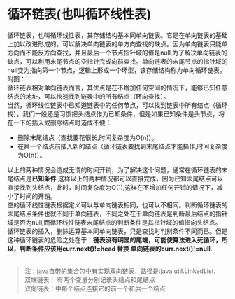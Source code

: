 循环链表(也叫循环线性表)
==================================
循环链表，也叫循环线性表，其存储结构基本同单向链表。它是在单向链表的基础上加以改进形成的。可以解决单向链表的单方向查找的缺点。因为单向链表只能单方向而不能反方向查找，并且最后一个节点指针域的值是null,为了解决单向链表的缺点，可以利用末尾节点的空指针完成向前查找。单向链表的末尾节点的指针域的null变为指向第一个节点，逻辑上形成一个环型，该存储结构称为单向循环链表。
</br>
附图：
</br>
循环链表相对单向链表而言，其优点是在不增加任何空间的情况下，能够已知任意结点的地址，可以快速找到链表中的所有结点（环向查找）。</br>
当然，循环线性链表中已知道链表中的任何节点，可以找到链表中所有结点（循环找），我们一般还是习惯把头结点作为已知条件，但是如果已知条件是头节点，将在一下的插入或删除结点时造成不便：
- 删除末尾结点（查找要花很长,时间复杂度为O(n)）。
- 在第一个结点前插入新的结点（循环链表要找到末尾结点才能操作,时间复杂度为O(n)）。

以上的两种情况会造成无谓的时间开销，为了解决这个问题，通常在循环链表的末尾结点是<Strong>已知条件</Strong>,这样以上的两种情况都可以直接完成，因为已知末尾结点可以直接找到头结点，此时，时间复杂度为O(1),这样在不增加任何开销的情况下，减小了时间的开销。</br>
空的循环线性链表根据定义可以与单向链表相同，也可以不相同。判断循环链表的末尾结点条件也就不同于单向链表，不同之处在于单向链表是判断最后结点的指针域是否为null,而循环线性链表末尾结点的判断条件是其指针域的值指向头结点。</br>
循环链表的插入，删除运算基本同单向链表，只是查找时判别条件不同而已。但是这种循环链表的危险之处在于：<Strong>链表没有明显的尾端，可能使算法进入死循环，所以，判断条件应该用curr.next()!=head 替换 单向链表的curr.next()!=null</Strong>.
</br></br>
> 注：java自带的集合包中有实现双向链表，路径是:java.util.LinkedList.</br>
双端链表： 有两个变量分别记录头结点和尾结点</br>
双向链表：中每个结点连接它的前一个和后一个结点


